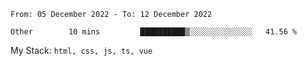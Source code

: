 <!--START_SECTION:waka-->

```text
From: 05 December 2022 - To: 12 December 2022

Other        10 mins         ██████████▒░░░░░░░░░░░░░░   41.56 %
```

<!--END_SECTION:waka-->
My Stack: `html, css, js, ts, vue`
